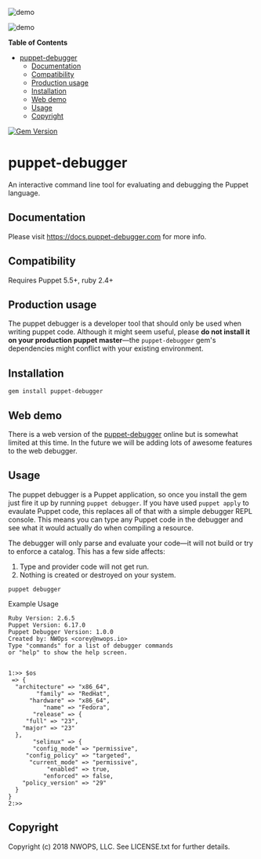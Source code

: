![demo](resources/puppet_debugger_long_white.png)

![demo](resources/animated-debugger-demo.gif)


**Table of Contents** 

<!-- vim-markdown-toc GFM -->

* [puppet-debugger](#puppet-debugger)
  * [Documentation](#documentation)
  * [Compatibility](#compatibility)
  * [Production usage](#production-usage)
  * [Installation](#installation)
  * [Web demo](#web-demo)
  * [Usage](#usage)
  * [Copyright](#copyright)

<!-- vim-markdown-toc -->

[![Gem Version](https://badge.fury.io/rb/puppet-debugger.svg)](https://badge.fury.io/rb/puppet-debugger)

# puppet-debugger

An interactive command line tool for evaluating and debugging the Puppet language.

## Documentation
Please visit https://docs.puppet-debugger.com for more info.

## Compatibility
Requires Puppet 5.5+, ruby 2.4+

## Production usage
The puppet debugger is a developer tool that should only be used when writing
puppet code.  Although it might seem useful, please **do not install it on your
production puppet master**—the `puppet-debugger` gem's dependencies might
conflict with your existing environment.

## Installation
`gem install puppet-debugger`


## Web demo
There is a web version of the [puppet-debugger](https://demo.puppet-debugger.com) online but is somewhat
limited at this time. In the future we will be adding lots of awesome features to the web debugger.

## Usage
The puppet debugger is a Puppet application, so once you install the gem just
fire it up by running `puppet debugger`.  If you have used `puppet apply` to
evaulate Puppet code, this replaces all of that with a simple debugger REPL
console.  This means you can type any Puppet code in the debugger and see what
it would actually do when compiling a resource.

The debugger will only parse and evaluate your code—it will not build or try to
enforce a catalog.  This has a few side affects:

1. Type and provider code will not get run.
2. Nothing is created or destroyed on your system.

`puppet debugger`

Example Usage
```
Ruby Version: 2.6.5
Puppet Version: 6.17.0
Puppet Debugger Version: 1.0.0
Created by: NWOps <corey@nwops.io>
Type "commands" for a list of debugger commands
or "help" to show the help screen.


1:>> $os
 => {
  "architecture" => "x86_64",
        "family" => "RedHat",
      "hardware" => "x86_64",
          "name" => "Fedora",
       "release" => {
     "full" => "23",
    "major" => "23"
  },
       "selinux" => {
       "config_mode" => "permissive",
     "config_policy" => "targeted",
      "current_mode" => "permissive",
           "enabled" => true,
          "enforced" => false,
    "policy_version" => "29"
  }
}
2:>> 

```

## Copyright

Copyright (c) 2018 NWOPS, LLC. See LICENSE.txt for
further details.
